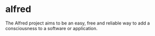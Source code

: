 # alfred
The Alfred project aims to be an easy, free and reliable way to add a consciousness to a software or application. 
